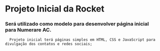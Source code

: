 # Projeto Inicial da Rocket
### Será utilizado como modelo para desenvolver página inicial para Numerare AC.
      
      Projeto inicial terá páginas simples em HTML, CSS e JavaScript para divulgação dos contatos e redes sociais;

